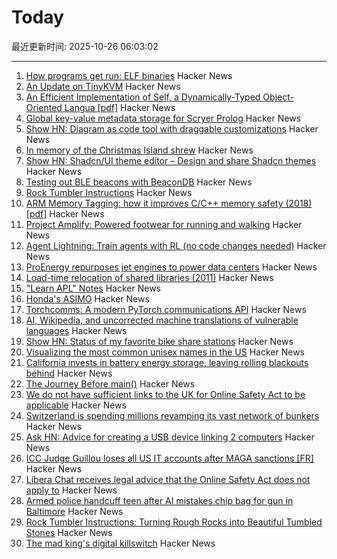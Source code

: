 # Today

最近更新时间: 2025-10-26 06:03:02

--- 
1. [How programs get run: ELF binaries](https://lwn.net/Articles/631631/) Hacker News
2. [An Update on TinyKVM](https://fwsgonzo.medium.com/an-update-on-tinykvm-7a38518e57e9) Hacker News
3. [An Efficient Implementation of Self, a Dynamically-Typed Object-Oriented Langua [pdf]](https://courses.cs.washington.edu/courses/cse501/15sp/papers/chambers.pdf) Hacker News
4. [Global key-value metadata storage for Scryer Prolog](https://github.com/jjtolton/environment.pl) Hacker News
5. [Show HN: Diagram as code tool with draggable customizations](https://github.com/RohanAdwankar/oxdraw) Hacker News
6. [In memory of the Christmas Island shrew](https://news.mongabay.com/2025/10/in-memory-of-the-christmas-island-shrew/) Hacker News
7. [Show HN: Shadcn/UI theme editor – Design and share Shadcn themes](https://shadcnthemer.com) Hacker News
8. [Testing out BLE beacons with BeaconDB](https://blog.matthewbrunelle.com/testing-out-ble-beacons-with-beacondb/) Hacker News
9. [Rock Tumbler Instructions](https://rocktumbler.com/tips/rock-tumbler-instructions/) Hacker News
10. [ARM Memory Tagging: how it improves C/C++ memory safety (2018) [pdf]](https://llvm.org/devmtg/2018-10/slides/Serebryany-Stepanov-Tsyrklevich-Memory-Tagging-Slides-LLVM-2018.pdf) Hacker News
11. [Project Amplify: Powered footwear for running and walking](https://about.nike.com/en/newsroom/releases/nike-project-amplify-official-images) Hacker News
12. [Agent Lightning: Train agents with RL (no code changes needed)](https://github.com/microsoft/agent-lightning) Hacker News
13. [ProEnergy repurposes jet engines to power data centers](https://www.datacenterdynamics.com/en/news/proenergy-offers-repurposed-jet-engines-to-data-cent/) Hacker News
14. [Load-time relocation of shared libraries (2011)](https://eli.thegreenplace.net/2011/08/25/load-time-relocation-of-shared-libraries/) Hacker News
15. ["Learn APL" Notes](https://luksamuk.codes/pages/learn-apl.html) Hacker News
16. [Honda's ASIMO](https://www.robotsgottalents.com/post/asimo) Hacker News
17. [Torchcomms: A modern PyTorch communications API](https://pytorch.org/blog/torchcomms/) Hacker News
18. [AI, Wikipedia, and uncorrected machine translations of vulnerable languages](https://www.technologyreview.com/2025/09/25/1124005/ai-wikipedia-vulnerable-languages-doom-spiral/) Hacker News
19. [Show HN: Status of my favorite bike share stations](https://blog.alexboden.ca/toronto-bike-share-status/) Hacker News
20. [Visualizing the most common unisex names in the US](https://nameplay.org/blog/common-unisex-names-by-gender-ratio) Hacker News
21. [California invests in battery energy storage, leaving rolling blackouts behind](https://www.latimes.com/environment/story/2025-10-17/california-made-it-through-another-summer-without-a-flex-alert) Hacker News
22. [The Journey Before main()](https://amit.prasad.me/blog/before-main) Hacker News
23. [We do not have sufficient links to the UK for Online Safety Act to be applicable](https://libera.chat/news/advised) Hacker News
24. [Switzerland is spending millions revamping its vast network of bunkers](https://www.washingtonpost.com/world/2025/10/25/switzerland-nuclear-bunkers-overhaul/) Hacker News
25. [Ask HN: Advice for creating a USB device linking 2 computers](https://news.ycombinator.com/item?id=45706169) Hacker News
26. [ICC Judge Guillou loses all US IT accounts after MAGA sanctions [FR]](https://www.franceinfo.fr/replay-radio/nouveau-monde/quand-les-sanctions-internationales-emises-par-washington-imposent-une-vie-deconnectee-a-un-magistrat-francais_7545724.html) Hacker News
27. [Libera Chat receives legal advice that the Online Safety Act does not apply to](https://libera.chat/news/advised) Hacker News
28. [Armed police handcuff teen after AI mistakes chip bag for gun in Baltimore](https://www.bbc.com/news/articles/cgjdlx92lylo) Hacker News
29. [Rock Tumbler Instructions: Turning Rough Rocks into Beautiful Tumbled Stones](https://rocktumbler.com/tips/rock-tumbler-instructions/) Hacker News
30. [The mad king's digital killswitch](https://pluralistic.net/2025/10/20/post-american-internet/#huawei-with-american-characteristics) Hacker News
